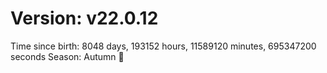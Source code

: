 # Version: v22.0.12
Time since birth: 8048 days, 193152 hours, 11589120 minutes, 695347200 seconds
Season: Autumn 🍁
